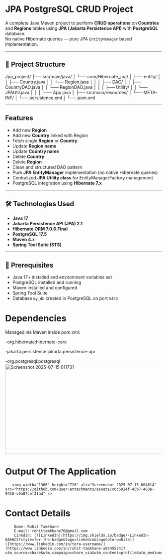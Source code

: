 # JPA PostgreSQL CRUD Project

A complete Java Maven project to perform **CRUD operations** on **Countries** and **Regions** tables using **JPA (Jakarta Persistence API)** with **PostgreSQL** database.  
No native Hibernate queries — pure JPA `EntityManager` based implementation.

---

## 📂 Project Structure
Jpa_project/
 ├── src/main/java/
 │    └── com/Hibernate_jpa/
 │          ├── entity/
 │          │      ├── Country.java
 │          │      └── Region.java
 │          │
 │          ├── DAO/
 │          │      ├── CountryDAO.java
 │          │      └── RegionDAO.java
 │          │
 │          ├── Utility/
 │          │      └── JPAUtil.java
 │          │
 │          └── App.java
 │
 ├── src/main/resources/
 │      └── META-INF/
 │             └── persistence.xml
 │
 └── pom.xml


---

##  Features

- Add new **Region**
- Add new **Country** linked with Region
- Fetch single **Region** or **Country**
- Update **Region name**
- Update **Country name**
- Delete **Country**
- Delete **Region**
- Clean and structured DAO pattern
- Pure **JPA EntityManager** implementation (no native Hibernate queries)
- Centralized **JPA Utility class** for EntityManagerFactory management
- PostgreSQL integration using **Hibernate 7.x**

---

## 🛠️ Technologies Used

- **Java 17**
- **Jakarta Persistence API (JPA) 2.1**
- **Hibernate ORM 7.0.6.Final**
- **PostgreSQL 17.5**
- **Maven 4.x**
- **Spring Tool Suite (STS)**

---

## 📑 Prerequisites

- Java 17+ installed and environment variables set  
- PostgreSQL installed and running  
- Maven installed and configured  
- Spring Tool Suite 
- Database `my_db` created in PostgreSQL on port `5433`

# Dependencies
  Managed via Maven inside pom.xml:

-org.hibernate:hibernate-core

-jakarta.persistence:jakarta.persistence-api

-org.postgresql:postgresql
      <img width="647" height="290" alt="Screenshot 2025-07-15 011731" src="https://github.com/user-attachments/assets/823b210b-870a-4f6d-b43f-9249968270ca" />


# Output Of The Application
       <img width="1366" height="720" alt="Screenshot 2025-07-15 004614" src="https://github.com/user-attachments/assets/c0c6924f-45b7-463e-9418-c0a87cef31ad" />

# Contact Details 
        Name: Rohit Tamkhane
        E-mail: rohittamkhane76@gmail.com
        Linkdin: [![LinkedIn](https://img.shields.io/badge/-LinkedIn-0A66C2?style=for-the-badge&logo=linkedin&logoColor=white)]([https://www.linkedin.com/in/tera-username/](https://www.linkedin.com/in/rohit-tamkhane-a85455241?utm_source=share&utm_campaign=share_via&utm_content=profile&utm_medium=android_app))




